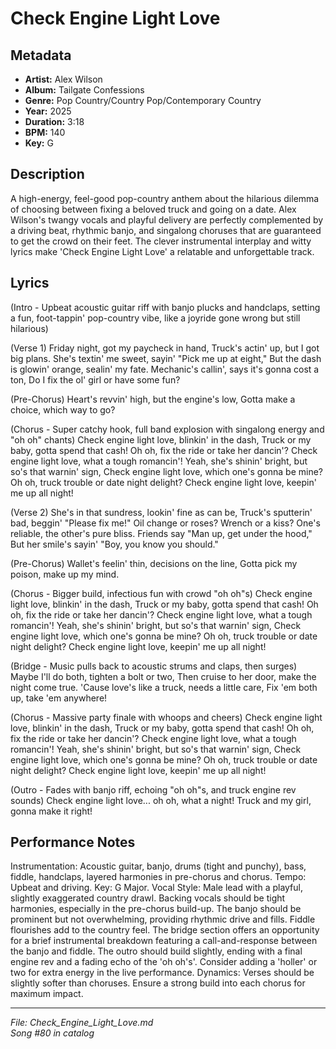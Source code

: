 # Check Engine Light Love

## Metadata
- **Artist:** Alex Wilson
- **Album:** Tailgate Confessions
- **Genre:** Pop Country/Country Pop/Contemporary Country
- **Year:** 2025
- **Duration:** 3:18
- **BPM:** 140
- **Key:** G

## Description
A high-energy, feel-good pop-country anthem about the hilarious dilemma of choosing between fixing a beloved truck and going on a date. Alex Wilson's twangy vocals and playful delivery are perfectly complemented by a driving beat, rhythmic banjo, and singalong choruses that are guaranteed to get the crowd on their feet. The clever instrumental interplay and witty lyrics make 'Check Engine Light Love' a relatable and unforgettable track.

## Lyrics

(Intro - Upbeat acoustic guitar riff with banjo plucks and handclaps, setting a fun, foot-tappin' pop-country vibe, like a joyride gone wrong but still hilarious)

(Verse 1)
Friday night, got my paycheck in hand,
Truck's actin' up, but I got big plans.
She's textin' me sweet, sayin' "Pick me up at eight,"
But the dash is glowin' orange, sealin' my fate.
Mechanic's callin', says it's gonna cost a ton,
Do I fix the ol' girl or have some fun?

(Pre-Chorus)
Heart's revvin' high, but the engine's low,
Gotta make a choice, which way to go?

(Chorus - Super catchy hook, full band explosion with singalong energy and "oh oh" chants)
Check engine light love, blinkin' in the dash,
Truck or my baby, gotta spend that cash!
Oh oh, fix the ride or take her dancin'?
Check engine light love, what a tough romancin'!
Yeah, she's shinin' bright, but so's that warnin' sign,
Check engine light love, which one's gonna be mine?
Oh oh, truck trouble or date night delight?
Check engine light love, keepin' me up all night!

(Verse 2)
She's in that sundress, lookin' fine as can be,
Truck's sputterin' bad, beggin' "Please fix me!"
Oil change or roses? Wrench or a kiss?
One's reliable, the other's pure bliss.
Friends say "Man up, get under the hood,"
But her smile's sayin' "Boy, you know you should."

(Pre-Chorus)
Wallet's feelin' thin, decisions on the line,
Gotta pick my poison, make up my mind.

(Chorus - Bigger build, infectious fun with crowd "oh oh"s)
Check engine light love, blinkin' in the dash,
Truck or my baby, gotta spend that cash!
Oh oh, fix the ride or take her dancin'?
Check engine light love, what a tough romancin'!
Yeah, she's shinin' bright, but so's that warnin' sign,
Check engine light love, which one's gonna be mine?
Oh oh, truck trouble or date night delight?
Check engine light love, keepin' me up all night!

(Bridge - Music pulls back to acoustic strums and claps, then surges)
Maybe I'll do both, tighten a bolt or two,
Then cruise to her door, make the night come true.
'Cause love's like a truck, needs a little care,
Fix 'em both up, take 'em anywhere!

(Chorus - Massive party finale with whoops and cheers)
Check engine light love, blinkin' in the dash,
Truck or my baby, gotta spend that cash!
Oh oh, fix the ride or take her dancin'?
Check engine light love, what a tough romancin'!
Yeah, she's shinin' bright, but so's that warnin' sign,
Check engine light love, which one's gonna be mine?
Oh oh, truck trouble or date night delight?
Check engine light love, keepin' me up all night!

(Outro - Fades with banjo riff, echoing "oh oh"s, and truck engine rev sounds)
Check engine light love... oh oh, what a night!
Truck and my girl, gonna make it right!


## Performance Notes

Instrumentation: Acoustic guitar, banjo, drums (tight and punchy), bass, fiddle, handclaps, layered harmonies in pre-chorus and chorus. Tempo: Upbeat and driving. Key: G Major. Vocal Style: Male lead with a playful, slightly exaggerated country drawl. Backing vocals should be tight harmonies, especially in the pre-chorus build-up. The banjo should be prominent but not overwhelming, providing rhythmic drive and fills. Fiddle flourishes add to the country feel. The bridge section offers an opportunity for a brief instrumental breakdown featuring a call-and-response between the banjo and fiddle. The outro should build slightly, ending with a final engine rev and a fading echo of the 'oh oh's'. Consider adding a 'holler' or two for extra energy in the live performance. Dynamics: Verses should be slightly softer than choruses. Ensure a strong build into each chorus for maximum impact.

---
*File: Check_Engine_Light_Love.md*  
*Song #80 in catalog*
